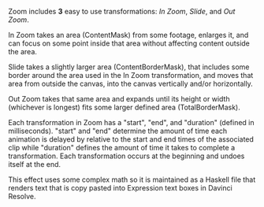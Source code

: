 Zoom includes **3** easy to use transformations: *In Zoom*, *Slide*, and *Out Zoom*.

In Zoom takes an area (ContentMask) from some footage, enlarges it, and can focus on some point inside that area without affecting content outside the area.

Slide takes a slightly larger area (ContentBorderMask), that includes some border around the area used in the In Zoom transformation, and moves that area from outside the canvas, into the canvas vertically and/or horizontally.

Out Zoom takes that same area and expands until its height or width (whichever is longest) fits some larger defined area (TotalBorderMask).

Each transformation in Zoom has a "start", "end", and "duration" (defined in milliseconds). "start" and "end" determine the amount of time each animation is delayed by relative to the start and end times of the associated clip while "duration" defines the amount of time it takes to complete a transformation. Each transformation occurs at the beginning and undoes itself at the end.

This effect uses some complex math so it is maintained as a Haskell file that renders text that is copy pasted into Expression text boxes in Davinci Resolve.
